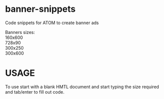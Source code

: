 # banner-snippets
Code snippets for ATOM to create banner ads

Banners sizes: <br>
160x600 <br>
728x90<br>
300x250<br>
300x600

# USAGE
To use start with a blank HMTL document and start typing the size required and tab/enter to fill out code.

